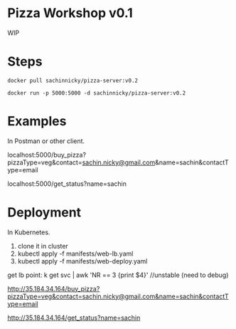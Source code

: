 # Pizza Workshop v0.1

WIP

# Steps

```
docker pull sachinnicky/pizza-server:v0.2
```

```
docker run -p 5000:5000 -d sachinnicky/pizza-server:v0.2
```

# Examples

In Postman or other client.

localhost:5000/buy_pizza?pizzaType=veg&contact=sachin.nicky@gmail.com&name=sachin&contactType=email

localhost:5000/get_status?name=sachin

# Deployment

In Kubernetes.

1. clone it in cluster
2. kubectl apply -f manifests/web-lb.yaml
3. kubectl apply -f manifests/web-deploy.yaml

get lb point: k get svc | awk 'NR == 3 {print \$4}'
//unstable (need to debug)

http://35.184.34.164/buy_pizza?pizzaType=veg&contact=sachin.nicky@gmail.com&name=sachin&contactType=email

http://35.184.34.164/get_status?name=sachin
